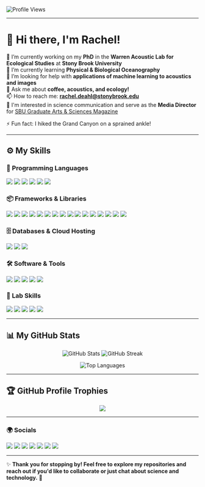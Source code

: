 <p align="left">
  <img src="https://komarev.com/ghpvc/?username=rnd22&style=flat-square&color=pink" alt="Profile Views" />
</p>

---

# 👋 Hi there, I'm Rachel!  

🔭 I’m currently working on my **PhD** in the **Warren Acoustic Lab for Ecological Studies** at **Stony Brook University**  
🌱 I’m currently learning **Physical & Biological Oceanography**  
🤔 I’m looking for help with **applications of machine learning to acoustics and images**  
💬 Ask me about **coffee, acoustics, and ecology!**  
📫 How to reach me: **rachel.deahl@stonybrook.edu**  
📰 I'm interested in science communication and serve as the **Media Director** for [SBU Graduate Arts & Sciences Magazine](https://www.sbugradmag.com/home)

⚡ Fun fact: I hiked the Grand Canyon on a sprained ankle! 



---

## ⚙️ My Skills  

### 🚀 Programming Languages  
<p>
  <img src="https://img.shields.io/badge/-R-276DC3?style=for-the-badge&logo=r&logoColor=white" />
  <img src="https://img.shields.io/badge/-Python-3776AB?style=for-the-badge&logo=python&logoColor=white" />
  <img src="https://img.shields.io/badge/-MATLAB-0076A8?style=for-the-badge&logo=mathworks&logoColor=white" />
  <img src="https://img.shields.io/badge/-Java-007396?style=for-the-badge&logo=java&logoColor=white" />
  <img src="https://img.shields.io/badge/-C++-00599C?style=for-the-badge&logo=cplusplus&logoColor=white" />
  <img src="https://img.shields.io/badge/-SQL-CC2927?style=for-the-badge&logo=microsoft-sql-server&logoColor=white" />
</p>

### 📦 Frameworks & Libraries  
<p>
  <img src="https://img.shields.io/badge/-SciPy-8CAAE6?style=for-the-badge&logo=scipy&logoColor=white" />
  <img src="https://img.shields.io/badge/-NumPy-013243?style=for-the-badge&logo=numpy&logoColor=white" />
  <img src="https://img.shields.io/badge/-Pandas-150458?style=for-the-badge&logo=pandas&logoColor=white" />
  <img src="https://img.shields.io/badge/-Matplotlib-4682B4?style=for-the-badge&logo=python&logoColor=white" />
  <img src="https://img.shields.io/badge/-ScikitLearn-F7931E?style=for-the-badge&logo=scikitlearn&logoColor=white" />
  <img src="https://img.shields.io/badge/-TensorFlow-FF6F00?style=for-the-badge&logo=tensorflow&logoColor=white" />
  <img src="https://img.shields.io/badge/-PyTorch-EE4C2C?style=for-the-badge&logo=pytorch&logoColor=white" />
  <img src="https://img.shields.io/badge/-Seaborn-1F77B4?style=for-the-badge&logo=python&logoColor=white" />
  <img src="https://img.shields.io/badge/-Librosa-1ABC9C?style=for-the-badge&logo=python&logoColor=white" />
  <img src="https://img.shields.io/badge/-Mir_eval-276DC3?style=for-the-badge&logo=r&logoColor=white" />
  <img src="https://img.shields.io/badge/-Dplyr-276DC3?style=for-the-badge&logo=r&logoColor=white" />
  <img src="https://img.shields.io/badge/-ggplot2-00599C?style=for-the-badge&logo=r&logoColor=white" />
  <img src="https://img.shields.io/badge/-RandomForest-1E88E5?style=for-the-badge&logo=r&logoColor=white" />
  <img src="https://img.shields.io/badge/-Caret-FFA07A?style=for-the-badge&logo=r&logoColor=white" />
  <img src="https://img.shields.io/badge/-Shiny-4682B4?style=for-the-badge&logo=r&logoColor=white" />
  <img src="https://img.shields.io/badge/-Sparklyr-4EA94B?style=for-the-badge&logo=r&logoColor=white" />
</p>

### 🗄️ Databases & Cloud Hosting  
<p>
  <img src="https://img.shields.io/badge/-MySQL-4479A1?style=for-the-badge&logo=mysql&logoColor=white" />
  <img src="https://img.shields.io/badge/-MongoDB-4EA94B?style=for-the-badge&logo=mongodb&logoColor=white" />
  <img src="https://img.shields.io/badge/-Microsoft%20Access-A4373A?style=for-the-badge&logo=microsoft-access&logoColor=white" />
</p>

### 🛠️ Software & Tools  
<p>
  <img src="https://img.shields.io/badge/-Git-F05032?style=for-the-badge&logo=git&logoColor=white" />
  <img src="https://img.shields.io/badge/-VS%20Code-007ACC?style=for-the-badge&logo=visual-studio-code&logoColor=white" />
  <img src="https://img.shields.io/badge/-Figma-F24E1E?style=for-the-badge&logo=figma&logoColor=white" />
  <img src="https://img.shields.io/badge/-Quarto-4682B4?style=for-the-badge&logo=r&logoColor=white" />
  <img src="https://img.shields.io/badge/-Linux-FCC624?style=for-the-badge&logo=linux&logoColor=black" />
</p>

### 🔬 Lab Skills  
<p>
  <img src="https://img.shields.io/badge/-Pit%20Tagging-8A2BE2?style=for-the-badge" />
  <img src="https://img.shields.io/badge/-Light%20Traps-FF4500?style=for-the-badge" />
  <img src="https://img.shields.io/badge/-Ultrasonic%20Recorders-FFD700?style=for-the-badge" />
  <img src="https://img.shields.io/badge/-Microscopy-1E90FF?style=for-the-badge" />
  <img src="https://img.shields.io/badge/-Deploying%20Scientific%20Equipment-228B22?style=for-the-badge" />
</p>

---

## 📊 My GitHub Stats  

<p align="center">
  <img src="https://github-readme-stats.vercel.app/api?username=rnd22&show_icons=true&theme=radical" alt="GitHub Stats" />
  <img src="https://github-readme-streak-stats.herokuapp.com?user=rnd22&theme=radical" alt="GitHub Streak" />
</p>

<p align="center">
  <img src="https://github-readme-stats.vercel.app/api/top-langs/?username=rnd22&layout=compact&theme=radical" alt="Top Languages" />
</p>

---

## 🏆 GitHub Profile Trophies  

<p align="center">
  <img src="https://github-profile-trophy.vercel.app/?username=rnd22&theme=radical&no-bg=true&no-frame=true" />
</p>

---

### 🌍 Socials  

<p>
  <a href="https://twitter.com/rachelnkostelnik"><img src="https://img.shields.io/badge/-Twitter-1DA1F2?style=for-the-badge&logo=twitter&logoColor=white" /></a>
  <a href="https://www.linkedin.com/in/rachelnkostelnik/"><img src="https://img.shields.io/badge/-LinkedIn-0077B5?style=for-the-badge&logo=linkedin&logoColor=white" /></a>
  <a href="mailto:rachel.deahl@stonybrook.edu"><img src="https://img.shields.io/badge/-Gmail-D14836?style=for-the-badge&logo=gmail&logoColor=white" /></a>
  <a href="https://www.instagram.com/el_the_ecologist/"><img src="https://img.shields.io/badge/-Instagram-E4405F?style=for-the-badge&logo=instagram&logoColor=white" /></a>
  <a href="https://medium.com/@el_the_ecologist"><img src="https://img.shields.io/badge/-Medium-000000?style=for-the-badge&logo=medium&logoColor=white" /></a>
  <a href="https://substack.com/@eltheecologist"><img src="https://img.shields.io/badge/-Substack-FF6719?style=for-the-badge&logo=substack&logoColor=white" /></a>
  <a href="https://www.researchgate.net/profile/Rachel-Deahl?ev=hdr_xprf"><img src="https://img.shields.io/badge/-ResearchGate-00CCBB?style=for-the-badge&logo=researchgate&logoColor=white" /></a>
</p>

---

✨ **Thank you for stopping by! Feel free to explore my repositories and reach out if you'd like to collaborate or just chat about science and technology.** 🚀
